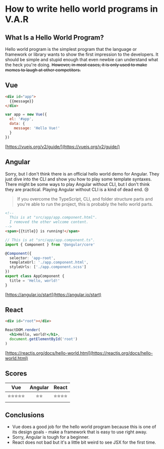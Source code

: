 # How to write hello world programs in V.A.R

## What Is a Hello World Program?
Hello world program is the simplest program that the language or framework or library wants to show the first impression to the developers. It should be simple and stupid enough that even newbie can understand what the heck you're doing. <del>However, in most cases, it is only used to make memes to laugh at other competitors.</del>

## Vue
```html
<div id="app">
  {{message}}
</div>
```

```js
var app = new Vue({
  el: '#app',
  data: {
    message: 'Hello Vue!'
  }
})
```

[https://vuejs.org/v2/guide/](https://vuejs.org/v2/guide/)

## Angular
Sorry, but I don't think there is an official hello world demo for Angular.
They just dive into the CLI and show you how to play some template syntaxes.
There might be some ways to play Angular without CLI, but I don't think they are practical.
Playing Angular without CLI is a kind of dead end. 😢

> If you overcome the TypeScript, CLI, and folder structure parts and you're able to run the project, this is probably the hello world parts.

```html
<!--
  This is at "src/app/app.component.html".
  I removed the other welcome content.
-->
<span>{{title}} is running!</span>
```

```ts
// This is at "src/app/app.component.ts".
import { Component } from '@angular/core'

@Component({
  selector: 'app-root',
  templateUrl: './app.component.html',
  styleUrls: ['./app.component.scss']
})
export class AppComponent {
  title = 'Hello, world!'
}
```

[https://angular.io/start](https://angular.io/start)

## React
```html
<div id="root"></div>
```

```jsx
ReactDOM.render(
  <h1>Hello, world!</h1>,
  document.getElementById('root')
)
```

[https://reactjs.org/docs/hello-world.html](https://reactjs.org/docs/hello-world.html)

## Scores
|    Vue     | Angular |  React   |
| :--------: | :-----: | :------: |
| ⭐️⭐️⭐️⭐️⭐️ |  ⭐️⭐️   | ⭐️⭐️⭐️⭐️ |

## Conclusions
- Vue does a good job for the hello world program because this is one of its design goals - make a framework that is easy to use right away.
- Sorry, Angular is tough for a beginner.
- React does not bad but it's a little bit weird to see JSX for the first time.
